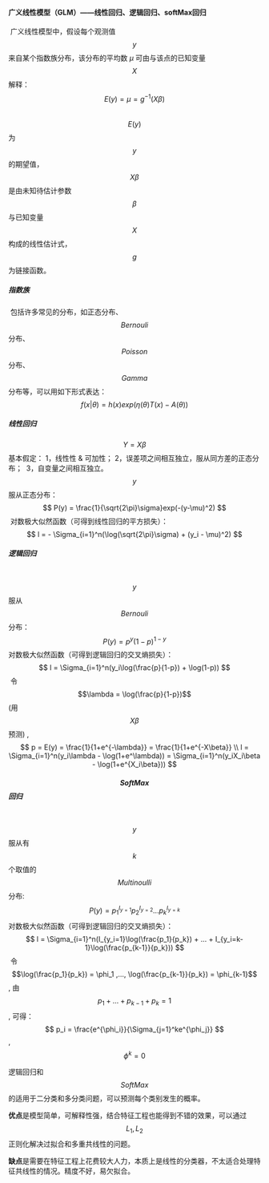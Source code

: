 #### 广义线性模型（GLM）——线性回归、逻辑回归、softMax回归

 ​      广义线性模型中，假设每个观测值 $$y$$ 来自某个指数族分布，该分布的平均数 $\mu$ 可由与该点的已知变量 $$X$$ 解释：
$$
E(y) = \mu = g^{-1}(X\beta)
$$
​      $$E(y)$$ 为 $$y$$ 的期望值，$$X\beta$$ 是由未知待估计参数 $$\beta$$ 与已知变量 $$X$$ 构成的线性估计式，$$g$$ 为链接函数。

##### 指数族

​      包括许多常见的分布，如正态分布、$$Bernouli$$ 分布、$$Poisson$$ 分布、$$Gamma$$ 分布等，可以用如下形式表达：
$$
f(x|\theta) = h(x)exp(\eta(\theta)T(x) - A(\theta))
$$

##### 线性回归                                             
$$
Y=X\beta
$$
​      基本假定： 1，线性性 & 可加性；
​                         2，误差项之间相互独立，服从同方差的正态分布；
​                         3，自变量之间相互独立。
​      $$y$$ 服从正态分布：
$$
P(y) = \frac{1}{\sqrt{2\pi}\sigma}exp(-(y-\mu)^2)
$$
​      对数极大似然函数（可得到线性回归的平方损失）：
$$
l = - \Sigma_{i=1}^n(\log(\sqrt{2\pi}\sigma) + (y_i - \mu)^2)
$$

##### 逻辑回归
​      $$y$$ 服从 $$Bernouli$$ 分布：
$$
P(y) = p^y(1-p)^{1-y}
$$
​      对数极大似然函数（可得到逻辑回归的交叉熵损失）：
$$
l = \Sigma_{i=1}^n(y_i\log(\frac{p}{1-p}) + \log(1-p))
$$
​      令 $$\lambda = \log(\frac{p}{1-p})$$  (用 $$X\beta$$ 预测) , 
$$
p = E(y) = \frac{1}{1+e^{-\lambda}} =  \frac{1}{1+e^{-X\beta}} \\
l = \Sigma_{i=1}^n(y_i\lambda - \log(1+e^\lambda)) = \Sigma_{i=1}^n(y_iX_i\beta - \log(1+e^{X_i\beta}))
$$

##### $$SoftMax$$ 回归
​      $$y$$ 服从有 $$k$$ 个取值的 $$Multinoulli$$ 分布:
$$
P(y) = p_1^{I_{y=1}}p_2^{I_{y=2}}...p_k^{I_{y=k}}
$$
​      对数极大似然函数（可得到逻辑回归的交叉熵损失）：
$$
l = \Sigma_{i=1}^n(I_{y_i=1}\log(\frac{p_1}{p_k}) + ... + I_{y_i=k-1}\log(\frac{p_{k-1}}{p_k}))
$$
​      令 $$\log(\frac{p_1}{p_k}) = \phi_1 ,..., \log(\frac{p_{k-1}}{p_k}) = \phi_{k-1}$$ , 由 $$p_1 + ... + p_{k-1} + p_k = 1$$, 可得：
$$
p_i = \frac{e^{\phi_i}}{\Sigma_{j=1}^ke^{\phi_j}} $$ ,    $$\phi^k = 0
$$

逻辑回归和 $$SoftMax$$ 的适用于二分类和多分类问题，可以预测每个类别发生的概率。

**优点**是模型简单，可解释性强，结合特征工程也能得到不错的效果，可以通过 $$L_1 , L_2$$ 正则化解决过拟合和多重共线性的问题。

**缺点**是需要在特征工程上花费较大人力，本质上是线性的分类器，不太适合处理特征共线性的情况。精度不好，易欠拟合。

